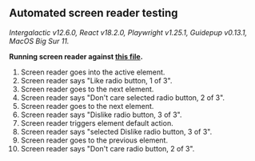 ## Automated screen reader testing

_Intergalactic v12.6.0, React v18.2.0, Playwright v1.25.1,
Guidepup v0.13.1, MacOS Big Sur 11._

**Running screen reader against [this file](https://github.com/semrush/intergalactic/blob/master/website/docs/components/pills/examples/basic.jsx).**

1. Screen reader goes into the active element.
2. Screen reader says "Like radio button, 1 of 3".
3. Screen reader goes to the next element.
4. Screen reader says "Don't care selected radio button, 2 of 3".
5. Screen reader goes to the next element.
6. Screen reader says "Dislike radio button, 3 of 3".
7. Screen reader triggers element default action.
8. Screen reader says "selected Dislike radio button, 3 of 3".
9. Screen reader goes to the previous element.
10. Screen reader says "Don't care radio button, 2 of 3".
